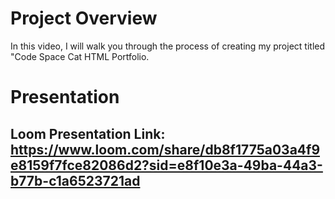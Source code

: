 # Project Overview
In this video, I will walk you through the process of creating my project titled "Code Space Cat HTML Portfolio.


# Presentation

## Loom Presentation Link: https://www.loom.com/share/db8f1775a03a4f9e8159f7fce82086d2?sid=e8f10e3a-49ba-44a3-b77b-c1a6523721ad